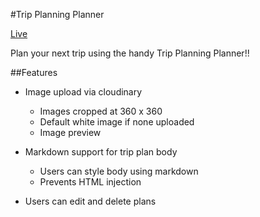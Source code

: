 #Trip Planning Planner

[Live](http://thawing-everglades-9997.herokuapp.com/)

Plan your next trip using the handy Trip Planning Planner!!

##Features

* Image upload via cloudinary
  * Images cropped at 360 x 360
  * Default white image if none uploaded
  * Image preview

* Markdown support for trip plan body
  * Users can style body using markdown
  * Prevents HTML injection

* Users can edit and delete plans
